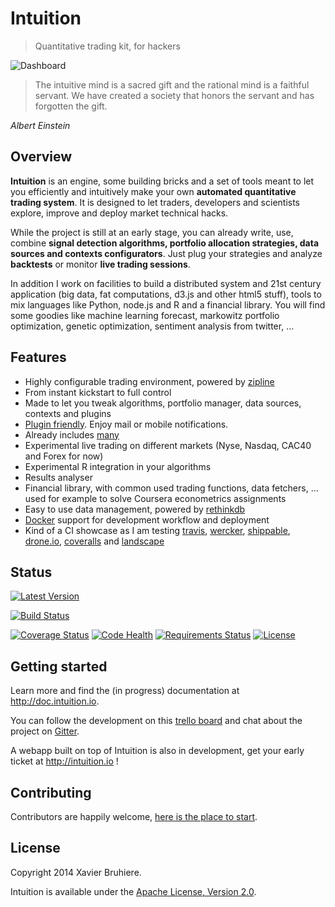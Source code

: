 Intuition
=========

> Quantitative trading kit, for hackers


<!--![Dashboard](https://raw.github.com/hivetech/hivetech.github.io/master/images/QuantDashboard.png)-->
![Dashboard](http://intuition.io/img/flat-showoff.png)

> The intuitive mind is a sacred gift and the rational mind is a faithful
> servant. We have created a society that honors the servant and has forgotten
> the gift.

<i align=right>Albert Einstein</i>


Overview
--------

**Intuition** is an engine, some building bricks and a set of tools meant to
let you efficiently and intuitively make your own **automated quantitative trading
system**. It is designed to let traders, developers and scientists explore,
improve and deploy market technical hacks.

While the project is still at an early stage, you can already write, use, combine
**signal detection algorithms, portfolio allocation strategies, data sources
and contexts configurators**. Just plug your strategies and analyze
**backtests** or monitor **live trading sessions**.

In addition I work on facilities to build a distributed system and
21st century application (big data, fat computations, d3.js and other html5
stuff), tools to mix languages like Python, node.js and R and a financial
library. You will find some goodies like machine learning forecast, markowitz
portfolio optimization, genetic optimization, sentiment analysis from twitter, ...


Features
--------

* Highly configurable trading environment, powered by [zipline][9]
* From instant kickstart to full control
* Made to let you tweak algorithms, portfolio manager, data sources, contexts and plugins
* [Plugin friendly][8]. Enjoy mail or mobile notifications.
* Already includes [many][2]
* Experimental live trading on different markets (Nyse, Nasdaq, CAC40 and Forex for now)
* Experimental R integration in your algorithms
* Results analyser
* Financial library, with common used trading functions, data fetchers, ... used for example to solve Coursera econometrics assignments
* Easy to use data management, powered by [rethinkdb][6]
* [Docker](docker.io) support for development workflow and deployment
* Kind of a CI showcase as I am testing [travis](https://travis-ci.org), [wercker](wercker.com), [shippable](shippable.com), [drone.io](shippable.com), [coveralls](coveralls.io) and [landscape](landscape.io)


Status
------

[![Latest Version](https://pypip.in/v/intuition/badge.png)](https://pypi.python.org/pypi/intuition/)
<!--[![wercker status](https://app.wercker.com/status/f39a4be40502a31b3dcb94875c787b56/m "wercker status")](https://app.wercker.com/project/bykey/f39a4be40502a31b3dcb94875c787b56)-->
<!--[![wercker status](https://app.wercker.com/status/f39a4be40502a31b3dcb94875c787b56 "wercker status")](https://app.wercker.com/project/bykey/f39a4be40502a31b3dcb94875c787b56)-->
[![Build Status](https://drone.io/github.com/hackliff/intuition/status.png)](https://drone.io/github.com/hackliff/intuition/latest)
<!--[![Build Status](https://travis-ci.org/hackliff/intuition.png?branch=master)](https://travis-ci.org/hackliff/intuition)-->
[![Coverage Status](https://coveralls.io/repos/hackliff/intuition/badge.png)](https://coveralls.io/r/hackliff/intuition)
[![Code Health](https://landscape.io/github/hackliff/intuition/master/landscape.png)](https://landscape.io/github/hackliff/intuition/master)
[![Requirements Status](https://requires.io/github/hackliff/intuition/requirements.png?branch=master)](https://requires.io/github/hackliff/intuition/requirements/?branch=master)
[![License](https://pypip.in/license/intuition/badge.png)](https://pypi.python.org/pypi/intuition/)


Getting started
---------------

Learn more and find the (in progress) documentation at http://doc.intuition.io.

You can follow the development on this [trello board][1] and chat about the
project on [Gitter][3].

A webapp built on top of Intuition is also in development, get your early
ticket at http://intuition.io !


Contributing
------------

Contributors are happily welcome, [here is the place to start][10].


License
-------

Copyright 2014 Xavier Bruhiere.

Intuition is available under the [Apache License, Version 2.0][5].


[1]: https://trello.com/b/WvJDlynt/intuition
[2]: https://github.com/intuition-io/insights
[3]: https://gitter.im/intuition-io
[5]: http://www.apache.org/licenses/LICENSE-2.0.html
[6]: rethinkdb.com
[8]: https://github.com/intuition-io/insights/tree/develop/insights/plugins
[9]: https://github.com/quantopian/zipline
[10]: http://doc.intuition.io/articles/contributors.html
